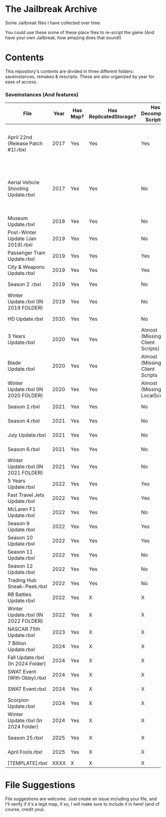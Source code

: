 # **The Jailbreak Archive**
Some Jailbreak files I have collected over time.

You could use these some of these place files to re-script the game (And have your own Jailbreak, how amazing does that sound!)

# **Contents**

This repository's contents are divided in three different folders: saveinstances, remakes & rescripts. These are also organized by year for ease of access.

### **Saveinstances (And features)**

| File                                    | Year          | Has Map? | Has ReplicatedStorage? | Has Decompiled Scripts? | Notes    | Credits |
| --------------------------------------- | ------------- | -------- | ---------------------- | ----------------------- | -------- | ------- |
| April 22nd (Release Patch #1).rbxl      | 2017          |  Yes     | Yes                    | Yes                     | Everything is on a folder named "game" on Workspace | Saved by unknown |
| Aerial Vehicle Shooting Update.rbxl     | 2017          |  Yes     | Yes                    | No                      | N/A      | Fixed by @fged, originally had broken meshes, saved by unknown. |
| Museum Update.rbxl                      | 2018          |  Yes     | Yes                    | No                      | N/A      | Saved by unknown |
| Post-Winter Update (Jan 2019).rbxl      | 2019          |  Yes     | Yes                    | No                      | N/A      | Saved by unknown |
| Passenger Train Update.rbxl             | 2019          |  Yes     | Yes                    | Yes                     | N/A      | Saved by unknown |
| City & Weapons Update.rbxl              | 2019          |  Yes     | Yes                    | Yes                     | N/A      | Saved by unknown |
| Season 2 .rbxl                          | 2019          |  Yes     | Yes                    | No                      | N/A      | Saved by unknown |
| Winter Update.rbxl (IN 2019 FOLDER)     | 2019          |  Yes     | Yes                    | No                      | N/A      | Saved by unknown |
| HD Update.rbxl                          | 2020          |  Yes     | Yes                    | No                      | N/A      | Saved by unknown |
| 3 Years Update.rbxl                     | 2020          |  Yes     | Yes                    | Almost (Missing Client Scripts) | N/A | Saved by unknown |
| Blade Update.rbxl                       | 2020          |  Yes     | Yes                    | Almost (Missing Client Scripts | N/A | Saved by unknown |
| Winter Update.rbxl (IN 2020 FOLDER)     | 2020          |  Yes     | Yes                    | Almost (Missing LocalScript) | N/A | Saved by unknown |
| Season 2.rbxl                           | 2021          |  Yes     | Yes                    | No         | N/A         | Saved by unknown |
| Season 4.rbxl                           | 2021          |  Yes     | Yes                    | No         | N/A         | Saved by unknown |
| July Update.rbxl                        | 2021          |  Yes     | Yes                    | No         | N/A         | Saved by unknown |
| Season 6.rbxl                           | 2021          |  Yes     | Yes                    | No         | N/A         | Saved by Hazel |
| Winter Update.rbxl (IN 2021 FOLDER)     | 2021          |  Yes     | Yes                    | No         | N/A         | Saved by Hazel |
| 5 Years Update.rbxl                     | 2022          |  Yes     | Yes                    | Yes        | N/A         | Saved by JayBLeaks |
| Fast Travel Jets Update.rbxl            | 2022          |  Yes     | Yes                    | Yes      | N/A         | Saved by unknown |
| McLaren F1 Update.rbxl                  | 2022          |  Yes     | Yes                    | No       | N/A         | Saved by unknown |
| Season 9 Update.rbxl                    | 2022          |  Yes     | Yes                    | Yes        | N/A      | Saved by JayBLeaks |
| Season 10 Update.rbxl                   | 2022          |  Yes     | Yes                    | Yes        | N/A      | Saved by JayBLeaks |
| Season 11 Update.rbxl                   | 2022          |  Yes     | Yes                    | No          | N/A          | Saved by unknown |
| Season 12 Update.rbxl                   | 2022          |  Yes     | Yes                    | No          | N/A         | Saved by JayBLeaks |
| Trading Hub Sneak-Peek.rbxl             | 2022          |  Yes     | Yes                    | No         |          | Saved by unknown |
| RB Battles Update.rbxl                  | 2022          |  Yes     | X                      | X          |          | Saved by unknown |
| Winter Update.rbxl (IN 2022 FOLDER)     | 2022          |  Yes     | X                      | X          |          | Saved by Hazel |
| NASCAR 75th Update.rbxl                 | 2023          |  Yes     | X                      | X          |          | Saved by unknown |
| 7 Billion Update.rbxl                   | 2024          |  Yes     | X                      | X          |          | Saved by @lovrewe |
| Fall Update.rbxl (In 2024 Folder)       | 2024          |  Yes     | X                      | X          |          | Saved by @lovrewe |
| SWAT Event (With Obby).rbxl             | 2024          |  Yes     | X                      | X          |          | Saved by @lovrewe |
| SWAT Event.rbxl                         | 2024          |  Yes     | X                      | X          |          | Saved by @lovrewe |
| Scorpion Update.rbxl                    | 2024          |  Yes     | X                      | X          |          | Saved by @lovrewe |
| Winter Update.rbxl (In 2024 Folder)     | 2024          |  Yes     | X                      | X          |          | Saved by @lovrewe |
| Season 25.rbxl                          | 2025          |  Yes     | X                      | X          |          | Saved by @lovrewe |
| April Fools.rbxl                        | 2025          |  Yes     | X                      | X          |          | Saved by @lovrewe |
| [TEMPLATE].rbxl                         | XXXX          |  X       | X                      | X          |          |         |

# **File Suggestions**
File suggestions are welcome. Just create an issue including your file, and I'll verify if it's a legit map, if so, I will make sure to include it in here! (and of course, credit you).
